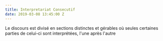 ```yaml
---
title: Interpretariat Consecutif
date: 2019-03-08 13:45:00 Z
---
```


Le discours est divisé en sections distinctes et gérables où seules certaines parties de celui-ci sont interprétées, l'une après l'autre